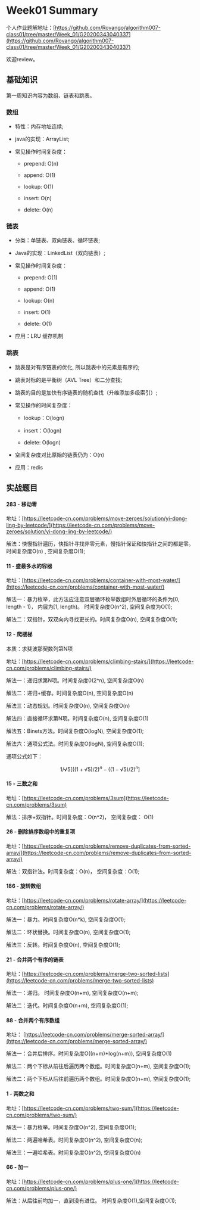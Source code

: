 # Week01 Summary

个人作业题解地址：[https://github.com/Rovango/algorithm007-class01/tree/master/Week_01/G20200343040337](https://github.com/Rovango/algorithm007-class01/tree/master/Week_01/G20200343040337)

欢迎review。

## 基础知识

第一周知识内容为数组、链表和跳表。

### 数组

- 特性：内存地址连续;

- java的实现：ArrayList;

- 常见操作时间复杂度：
  
  - prepend: O(n)
  
  - append: O(1)
  
  - lookup: O(1)
  
  - insert: O(n)
  
  - delete: O(n)



### 链表

- 分类：单链表、双向链表、循环链表;

- Java的实现：LinkedList（双向链表）;

- 常见操作时间复杂度：
  
  - prepend: O(1)
  
  - append: O(1)
  
  - lookup: O(n)
  
  - insert: O(1)
  
  - delete: O(1)

- 应用：LRU 缓存机制



### 跳表

- 跳表是对有序链表的优化, 所以跳表中的元素是有序的;

- 跳表对标的是平衡树（AVL Tree）和二分查找;

- 跳表的目的是加快有序链表的随机查找（升维添加多级索引）;

- 常见操作的时间复杂度：
  
  - lookup：O(logn)
  
  - insert：O(logn)
  
  - delete: O(logn)

- 空间复杂度对比原始的链表仍为：O(n)

- 应用：redis



## 实战题目

#### 283 - 移动零

地址：[https://leetcode-cn.com/problems/move-zeroes/solution/yi-dong-ling-by-leetcode/](https://leetcode-cn.com/problems/move-zeroes/solution/yi-dong-ling-by-leetcode/)

解法：快慢指针遍历，快指针寻找非零元素，慢指针保证和快指针之间的都是零。时间复杂度O(n) , 空间复杂度O(1);

#### 

#### 11 - 盛最多水的容器

地址：[https://leetcode-cn.com/problems/container-with-most-water/](https://leetcode-cn.com/problems/container-with-most-water/)

解法一：暴力枚举，此方法应注意双层循环枚举数组时外层循环的条件为[0, length - 1)， 内层为[1, length)。 时间复杂度O(n^2), 空间复杂度为O(1);

解法二：双指针，双双向内寻找更长的。时间复杂度O(n), 空间复杂度O(1);



#### 12 - 爬楼梯

本质：求斐波那契数列第N项

地址：[https://leetcode-cn.com/problems/climbing-stairs/](https://leetcode-cn.com/problems/climbing-stairs/)

解法一：递归求第N项。时间复杂度0(2^n), 空间复杂度O(n)

解法二：递归+缓存。时间复杂度O(n), 空间复杂度O(n)

解法三：动态规划。时间复杂度O(n), 空间复杂度O(n)

解法四：直接循环求第N项。时间复杂度O(n), 空间复杂度O(1)

解法五：Binets方法。时间复杂度O(logN), 空间复杂度O(1);

解法六：通项公式法。时间复杂度O(logN), 空间复杂度O(1);

通项公式如下：

$$
1/√5[((1 + √5) / 2) ^ n - ((1 - √5) / 2) ^ n]
$$



#### 15  - 三数之和

地址：[https://leetcode-cn.com/problems/3sum](https://leetcode-cn.com/problems/3sum)

解法：排序+双指针。时间复杂度：O(n^2)， 空间复杂度： O(1)



#### 26  - 删除排序数组中的重复项

地址：[https://leetcode-cn.com/problems/remove-duplicates-from-sorted-array/](https://leetcode-cn.com/problems/remove-duplicates-from-sorted-array/)

解法：双指针法。时间复杂度：O(n)， 空间复杂度：O(1);



#### 186 - 旋转数组

地址：[https://leetcode-cn.com/problems/rotate-array/](https://leetcode-cn.com/problems/rotate-array/)

解法一：暴力。时间复杂度O(n*k), 空间复杂度O(1);

解法二：环状替换。时间复杂度O(n), 空间复杂度O(1);

解法三：反转。时间复杂度O(n), 空间复杂度O(1);



#### 21 - 合并两个有序的链表

地址：[https://leetcode-cn.com/problems/merge-two-sorted-lists](https://leetcode-cn.com/problems/merge-two-sorted-lists)

解法一：递归。 时间复杂度O(n+m), 空间复杂度O(n+m);

解法二：迭代。时间复杂度O(n+m), 空间复杂度O(1);



#### 88 - 合并两个有序数组

地址： [https://leetcode-cn.com/problems/merge-sorted-array/](https://leetcode-cn.com/problems/merge-sorted-array/)

解法一：合并后排序。时间复杂度O((n+m)*log(n+m)), 空间复杂度O(1)

解法二：两个下标从前往后遍历两个数组。时间复杂度O(n+m), 空间复杂度O(1);

解法二：两个下标从后往前遍历两个数组。时间复杂度O(n+m), 空间复杂度O(1);



#### 1 - 两数之和

地址：[https://leetcode-cn.com/problems/two-sum/](https://leetcode-cn.com/problems/two-sum/)

解法一：暴力枚举。时间复杂度O(n^2), 空间复杂度O(1);

解法二：两遍哈希表。时间复杂度O(n^2), 空间复杂度O(n);

解法三：一遍哈希表。时间复杂度O(n^2), 空间复杂度O(n)



#### 66 - 加一

地址：[https://leetcode-cn.com/problems/plus-one/](https://leetcode-cn.com/problems/plus-one/)

解法：从后往前均加一，直到没有进位。 时间复杂度O(1),空间复杂度O(1);


